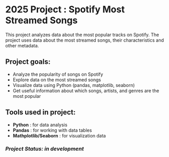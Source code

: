 # 2025 Project : Spotify Most Streamed Songs
This project analyzes data about the most popular tracks on Spotify. The project uses data about the most streamed songs, their characteristics and other metadata.
## Project goals:
- Analyze the popularity of songs on Spotify
- Explore data on the most streamed songs
- Visualize data using Python (pandas, matplotlib, seaborn)
- Get useful information about which songs, artists, and genres are the most popular
## Tools used in project:
- **Python** : for data analysis
- **Pandas** : for working with data tables
- **Mathplotlib/Seaborn** : for visualization data
  
### *Project Status: in development*
